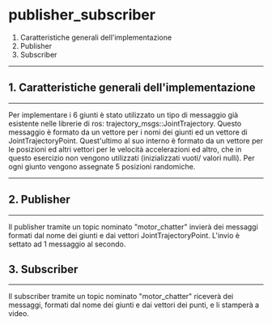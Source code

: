 # publisher_subscriber

1. Caratteristiche generali dell'implementazione
2. Publisher
3. Subscriber

***

## 1. Caratteristiche generali dell'implementazione

***
Per implementare i 6 giunti è stato utilizzato un tipo di messaggio già esistente nelle librerie di ros: trajectory_msgs::JointTrajectory. Questo messaggio è formato da un vettore per i nomi dei giunti ed un vettore di JointTrajectoryPoint. Quest'ultimo al suo interno è formato da un vettore per le posizioni ed altri vettori per le velocità accelerazioni ed altro, che in questo esercizio non vengono utilizzati (inizializzati vuoti/ valori nulli).
Per ogni giunto vengono assegnate 5 posizioni randomiche.
***

## 2. Publisher

***
Il publisher tramite un topic nominato "motor_chatter" invierà dei messaggi formati dal nome dei giunti e dai vettori JointTrajectoryPoint. L'invio è settato ad 1 messaggio al secondo.

## 3. Subscriber

***
Il subscriber tramite un topic nominato "motor_chatter" riceverà dei messaggi, formati dal nome dei giunti e dai vettori dei punti, e li stamperà a video.
